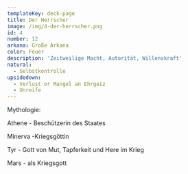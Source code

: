 ```yaml
---
templateKey: deck-page
title: Der Herrscher
image: /img/4-der-herrscher.png
id: 4
number: 12
arkana: Große Arkana
color: Feuer
description: 'Zeitweilige Macht, Autorität, Willenskraft'
natural:
  - Selbstkontrolle
upsidedown:
  - Verlust or Mangel an Ehrgeiz
  - Unreife
---
```

Mythologie:

Athene - Beschützerin des Staates

Minerva -Kriegsgöttin

Tyr - Gott von Mut, Tapferkeit und Here im Krieg

Mars - als Kriegsgott
